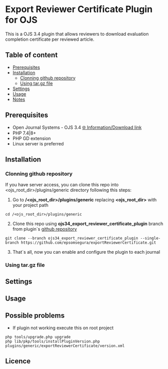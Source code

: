 # Export Reviewer Certificate Plugin for OJS

This is a OJS 3.4 plugin that allows reviewers to download evaluation completion certificate per reviewed article.

## Table of content
- [Prerequisites](#prerequisites)
- [Installation](#installation)
    - [Clonning github repository](#clonning-github-repository)
    - [Using tar.gz file](#using-tar.gz-file)
- [Settings](#settings)
- [Usage](#usage)
- [Notes](#notes)

## Prerequisites

- Open Journal Systems - OJS 3.4 [🌐 Information/Download link](https://pkp.sfu.ca/software/ojs/download/archive/) 
- PHP 7.4|8+ 
- PHP GD extension 
- Linux server is preferred


## Installation

### Clonning github repository
If you have server access, you can clone this repo into <ojs_root_dir>/plugins/generic directory following this steps:

1. Go to **/<ojs_root_dir>/plugins/generic** replacing **<ojs_root_dir>** with your project path
```
cd /<ojs_root_dir>/plugins/generic
```
2. Clone this repo using **ojs34_export_reviewer_certificate_plugin** branch from plugin´s [github repository](https://github.com/epsomsegura/exportReviewerCertificate)
```
git clone --branch ojs34_export_reviewer_certificate_plugin --single-branch https://github.com/epsomsegura/exportReviewerCertificate.git
```
3. That´s all, now you can enable and configure the plugin to each journal

### Using tar.gz file


## Settings


## Usage


## Possible problems

- If plugin not working execute this on root project

```
php tools/upgrade.php upgrade
php lib/pkp/tools/installPluginVersion.php plugins/generic/exportReviewerCertificate/version.xml
```

## Licence

